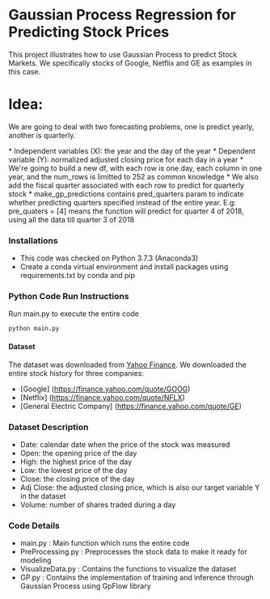 # Gaussian Process Regression for Predicting Stock Prices

<p>This project illustrates how to use Gaussian Process to predict Stock Markets. We specifically stocks of Google, Netflix and GE as examples in this case.</p>

# Idea: 
<p> We are going to deal with two forecasting problems, one is predict yearly, another is quarterly. <p>
* Independent variables (X): the year and the day of the year
* Dependent variable (Y): normalized adjusted closing price for each day in a year
* We're going to build a new df, with each row is one day, each column in one year, and the num_rows is limitted to 252 as common knowledge
* We also add the fiscal quarter associated with each row to predict for quarterly stock
* make_gp_predictions contains pred_quarters param to indicate whether predicting quarters specified instead of the entire year.
  E.g: pre_quaters = [4] means the function will predict for quarter 4 of  2018, using all the data till quarter 3 of 2018

### Installations
* This code was checked on Python 3.7.3 (Anaconda3)
* Create a conda virtual environment and install packages using requirements.txt by conda and pip


### Python Code Run Instructions
Run main.py to execute the entire code
```
python main.py
```

#### Dataset
The dataset was downloaded from [Yahoo Finance](https://finance.yahoo.com). We downloaded the entire stock history for three companies:
* [Google] (https://finance.yahoo.com/quote/GOOG)
* [Netflix] (https://finance.yahoo.com/quote/NFLX)
* [General Electric Company] (https://finance.yahoo.com/quote/GE)  

### Dataset Description
* Date: calendar date when the price of the stock was measured
* Open: the opening price of the day
* High: the highest price of the day
* Low: the lowest price of the day
* Close: the closing price of the day
* Adj Close: the adjusted closing price, which is also our target variable Y in the dataset
* Volume: number of shares traded during a day 


### Code Details
* main.py :  Main function which runs the entire code
* PreProcessing.py :  Preprocesses the stock data to make it ready for modeling
* VisualizeData.py : Contains the functions to visualize the dataset
* GP.py : Contains the implementation of training and inference through Gaussian Process using GpFlow library


